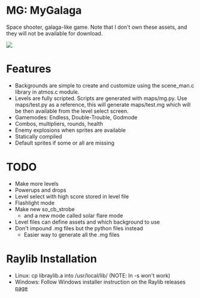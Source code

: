 # MG: MyGalaga
Space shooter, galaga-like game. Note that I don't own these assets, and they will not be available for download.

![](https://user-images.githubusercontent.com/17059471/126079271-e560e05b-bd8f-429b-96b5-016c79d9e1de.png)

# Features
* Backgrounds are simple to create and customize using the scene_man.c library in atmos.c module.
* Levels are fully scripted. Scripts are generated with maps/mg.py. Use maps/test.py as a reference, this will generate maps/test.mg which will be then available from the level select screen.
* Gamemodes: Endless, Double-Trouble, Godmode
* Combos, multipliers, rounds, health
* Enemy explosions when sprites are available
* Statically compiled
* Default sprites if some or all are missing

# TODO
* Make more levels
* Powerups and drops
* Level select with high score stored in level file
* Flashlight mode
* Make new so_cb_strobe
  * and a new mode called solar flare mode
* Level files can define assets and which background to use
* Don't impound .mg files but the python files instead
  * Easier way to generate all the .mg files

# Raylib Installation
* Linux: cp libraylib.a into /usr/local/lib/ (NOTE: ln -s won't work)
* Windows: Follow Windows installer instruction on the Raylib releases [page](https://github.com/raysan5/raylib/releases)
